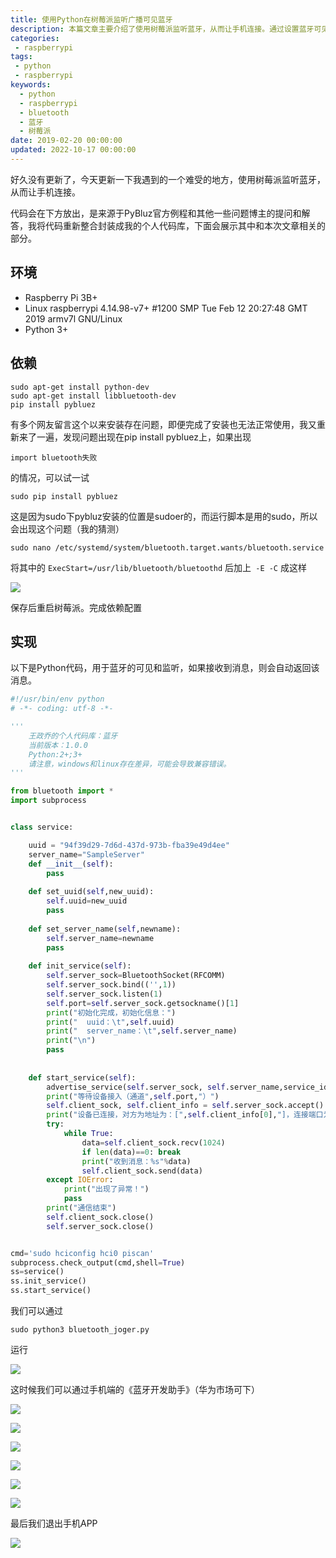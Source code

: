 ```yaml
---
title: 使用Python在树莓派监听广播可见蓝牙
description: 本篇文章主要介绍了使用树莓派监听蓝牙，从而让手机连接。通过设置蓝牙可见（广播）让手机能发现蓝牙，通过监听蓝牙请求让手机连接蓝牙，通过接受和返回消息让手机与蓝牙通信。
categories:
 - raspberrypi
tags:
 - python
 - raspberrypi
keywords:
  - python
  - raspberrypi
  - bluetooth
  - 蓝牙
  - 树莓派
date: 2019-02-20 00:00:00
updated: 2022-10-17 00:00:00
---
```


好久没有更新了，今天更新一下我遇到的一个难受的地方，使用树莓派监听蓝牙，从而让手机连接。

代码会在下方放出，是来源于PyBluz官方例程和其他一些问题博主的提问和解答，我将代码重新整合封装成我的个人代码库，下面会展示其中和本次文章相关的部分。

## 环境

- Raspberry Pi 3B+
- Linux raspberrypi 4.14.98-v7+ #1200 SMP Tue Feb 12 20:27:48 GMT 2019 armv7l GNU/Linux
- Python 3+

## 依赖

```shell
sudo apt-get install python-dev
sudo apt-get install libbluetooth-dev
pip install pybluez
```

有多个网友留言这个以来安装存在问题，即便完成了安装也无法正常使用，我又重新来了一遍，发现问题出现在pip install pybluez上，如果出现

```text
import bluetooth失败
```

的情况，可以试一试

```shell
sudo pip install pybluez
```

这是因为sudo下pybluz安装的位置是sudoer的，而运行脚本是用的sudo，所以会出现这个问题（我的猜测）

```shell
sudo nano /etc/systemd/system/bluetooth.target.wants/bluetooth.service
```

将其中的
`ExecStart=/usr/lib/bluetooth/bluetoothd`
后加上` -E -C`
成这样

![](https://res1.zhengqiao.wang/202210041109305.png)

保存后重启树莓派。完成依赖配置

## 实现

以下是Python代码，用于蓝牙的可见和监听，如果接收到消息，则会自动返回该消息。

```python
#!/usr/bin/env python
# -*- coding: utf-8 -*-

'''
    王政乔的个人代码库：蓝牙
    当前版本：1.0.0
    Python:2+;3+
    请注意，windows和linux存在差异，可能会导致兼容错误。
'''

from bluetooth import *
import subprocess


class service:

    uuid = "94f39d29-7d6d-437d-973b-fba39e49d4ee"
    server_name="SampleServer"
    def __init__(self):
        pass
    
    def set_uuid(self,new_uuid):
        self.uuid=new_uuid
        pass
    
    def set_server_name(self,newname):
        self.server_name=newname
        pass
    
    def init_service(self):
        self.server_sock=BluetoothSocket(RFCOMM)
        self.server_sock.bind(('',1))
        self.server_sock.listen(1)
        self.port=self.server_sock.getsockname()[1]
        print("初始化完成，初始化信息：")
        print("  uuid：\t",self.uuid)
        print("  server_name：\t",self.server_name)
        print("\n")
        pass
        
    
    def start_service(self):
        advertise_service(self.server_sock, self.server_name,service_id = self.uuid,service_classes = [self.uuid, SERIAL_PORT_CLASS],profiles = [SERIAL_PORT_PROFILE])
        print("等待设备接入（通道",self.port,"）")
        self.client_sock, self.client_info = self.server_sock.accept()
        print("设备已连接，对方为地址为：[",self.client_info[0],"]，连接端口为：",self.client_info[1])
        try:
            while True:
                data=self.client_sock.recv(1024)
                if len(data)==0: break
                print("收到消息：%s"%data)
                self.client_sock.send(data)
        except IOError:
            print("出现了异常！")
            pass
        print("通信结束")
        self.client_sock.close()
        self.server_sock.close()


cmd='sudo hciconfig hci0 piscan'
subprocess.check_output(cmd,shell=True)
ss=service()
ss.init_service()
ss.start_service()
```

我们可以通过

```shell
sudo python3 bluetooth_joger.py
```

运行

![](https://res1.zhengqiao.wang/202210041110930.png)

这时候我们可以通过手机端的《蓝牙开发助手》（华为市场可下）

![](https://res1.zhengqiao.wang/202210041111665.png)

![](https://res1.zhengqiao.wang/202210041111215.png)

![](https://res1.zhengqiao.wang/202210041111264.png)

![](https://res1.zhengqiao.wang/202210041111898.png)

![](https://res1.zhengqiao.wang/202210041111959.png)

![](https://res1.zhengqiao.wang/202210041112613.png)

最后我们退出手机APP

![](https://res1.zhengqiao.wang/202210041112726.png)
